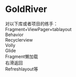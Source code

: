 # GoldRiver
对以下库或者项目的练手：
<br>Fragment+ViewPager+tablayout
<br>Behavior
<br>Recyclerview
<br>Volly
<br>Glide
<br>Fragment懒加载
<br>右滑返回
<br>Refreshlayout等
